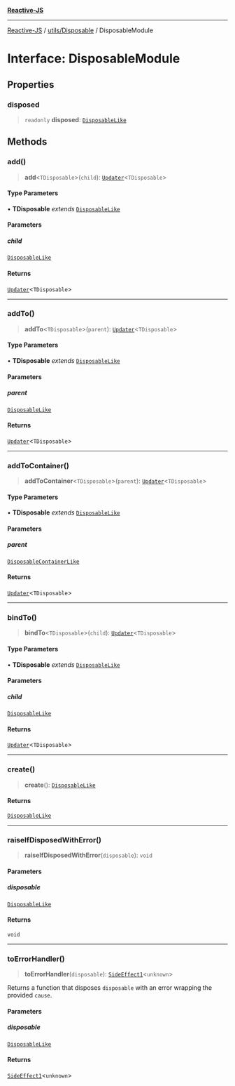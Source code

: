 [**Reactive-JS**](../../../README.md)

***

[Reactive-JS](../../../README.md) / [utils/Disposable](../README.md) / DisposableModule

# Interface: DisposableModule

## Properties

### disposed

> `readonly` **disposed**: [`DisposableLike`](../../interfaces/DisposableLike.md)

## Methods

### add()

> **add**\<`TDisposable`\>(`child`): [`Updater`](../../../functions/type-aliases/Updater.md)\<`TDisposable`\>

#### Type Parameters

• **TDisposable** *extends* [`DisposableLike`](../../interfaces/DisposableLike.md)

#### Parameters

##### child

[`DisposableLike`](../../interfaces/DisposableLike.md)

#### Returns

[`Updater`](../../../functions/type-aliases/Updater.md)\<`TDisposable`\>

***

### addTo()

> **addTo**\<`TDisposable`\>(`parent`): [`Updater`](../../../functions/type-aliases/Updater.md)\<`TDisposable`\>

#### Type Parameters

• **TDisposable** *extends* [`DisposableLike`](../../interfaces/DisposableLike.md)

#### Parameters

##### parent

[`DisposableLike`](../../interfaces/DisposableLike.md)

#### Returns

[`Updater`](../../../functions/type-aliases/Updater.md)\<`TDisposable`\>

***

### addToContainer()

> **addToContainer**\<`TDisposable`\>(`parent`): [`Updater`](../../../functions/type-aliases/Updater.md)\<`TDisposable`\>

#### Type Parameters

• **TDisposable** *extends* [`DisposableLike`](../../interfaces/DisposableLike.md)

#### Parameters

##### parent

[`DisposableContainerLike`](../../interfaces/DisposableContainerLike.md)

#### Returns

[`Updater`](../../../functions/type-aliases/Updater.md)\<`TDisposable`\>

***

### bindTo()

> **bindTo**\<`TDisposable`\>(`child`): [`Updater`](../../../functions/type-aliases/Updater.md)\<`TDisposable`\>

#### Type Parameters

• **TDisposable** *extends* [`DisposableLike`](../../interfaces/DisposableLike.md)

#### Parameters

##### child

[`DisposableLike`](../../interfaces/DisposableLike.md)

#### Returns

[`Updater`](../../../functions/type-aliases/Updater.md)\<`TDisposable`\>

***

### create()

> **create**(): [`DisposableLike`](../../interfaces/DisposableLike.md)

#### Returns

[`DisposableLike`](../../interfaces/DisposableLike.md)

***

### raiseIfDisposedWithError()

> **raiseIfDisposedWithError**(`disposable`): `void`

#### Parameters

##### disposable

[`DisposableLike`](../../interfaces/DisposableLike.md)

#### Returns

`void`

***

### toErrorHandler()

> **toErrorHandler**(`disposable`): [`SideEffect1`](../../../functions/type-aliases/SideEffect1.md)\<`unknown`\>

Returns a function that disposes `disposable` with an error wrapping the provided `cause`.

#### Parameters

##### disposable

[`DisposableLike`](../../interfaces/DisposableLike.md)

#### Returns

[`SideEffect1`](../../../functions/type-aliases/SideEffect1.md)\<`unknown`\>
